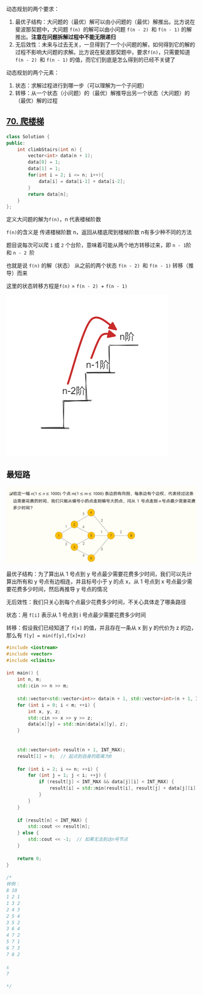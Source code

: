 动态规划的两个要求：

1. 最优子结构：大问题的（最优）解可以由小问题的（最优）解推出。比方说在斐波那契题中，大问题 `f(n) `的解可以由小问题 `f(n - 2) `和 `f(n - 1)` 的解推出。**注意在问题拆解过程中不能无限递归**
2. 无后效性：未来与过去无关，一旦得到了一个小问题的解，如何得到它的解的过程不影响大问题的求解。比方说在斐波那契题中，要求`f(n)`，只需要知道`f(n - 2) `和 `f(n - 1)` 的值，而它们到底是怎么得到的已经不关键了

动态规划的两个元素：

1. 状态：求解过程进行到哪一步（可以理解为一个子问题）
2. 转移：从一个状态（小问题）的（最优）解推导出另一个状态（大问题）的（最优）解的过程

## [70. 爬楼梯](https://leetcode.cn/problems/climbing-stairs/)

```c++
class Solution {
public:
    int climbStairs(int n) {
        vector<int> data(n + 1);
        data[0] = 1;
        data[1] = 1;
        for(int i = 2; i <= n; i++){
            data[i] = data[i-1] + data[i-2];
        }
        return data[n];
    }
};
```

定义大问题的解为`f(n)`，n 代表楼梯阶数

`f(n)`的含义是 传递楼梯阶数 n，返回从楼底爬到楼梯阶数 n有多少种不同的方法

题目说每次可以爬 `1` 或 `2` 个台阶，意味着可能从两个地方转移过来，即 `n - 1`阶 和 `n - 2 `阶

也就是说 `f(n)` 的解（状态） 从之前的两个状态 `f(n - 2) `和 `f(n - 1)` 转移（推导）而来

这里的状态转移方程是`f(n)`  = `f(n - 2) `+ `f(n - 1)`

![爬楼梯1](./images/爬楼梯1.png)

## 最短路

![最短路题目](./images/最短路题目.png)

最优子结构：为了算出从 1 号点到 y 号点最少需要花费多少时间，我们可以先计算出所有和 y 号点有边相连，并且标号小于 y 的点 x，从 1 号点到 x 号点最少需要花费多少时间，然后再推导 y 号点的情况

无后效性：我们只关心到每个点最少花费多少时间，不关心具体走了哪条路径

状态：用 `f[i]` 表示从 1 号点到 i 号点最少需要花费多少时间

转移：假设我们已经知道了 `f[x]` 的值，并且存在一条从 x 到 y 的代价为 z 的边，那么有 `f[y] = min(f[y],f[x]+z) `

```c++
#include <iostream>
#include <vector>
#include <climits>  

int main() {
    int n, m;
    std::cin >> n >> m;

    std::vector<std::vector<int>> data(n + 1, std::vector<int>(n + 1, INT_MAX));
    for (int i = 0; i < m; ++i) {
        int x, y, z;
        std::cin >> x >> y >> z;
        data[x][y] = std::min(data[x][y], z);
    }

    
    std::vector<int> result(n + 1, INT_MAX);
    result[1] = 0;  // 起点到自身的距离为0

    for (int i = 2; i <= n; ++i) {
        for (int j = 1; j < i; ++j) {
            if (result[j] < INT_MAX && data[j][i] < INT_MAX) {
                result[i] = std::min(result[i], result[j] + data[j][i]);
            }
        }
    }

    if (result[n] < INT_MAX) {
        std::cout << result[n];
    } else {
        std::cout << -1;  // 如果无法到达n号节点
    }

    return 0;
}

/*
样例：
8 10
1 2 1
1 3 2
2 4 3
2 5 4
3 5 2
3 6 4
4 7 2
5 7 1
6 7 3
7 8 2

s
7

*/
```

